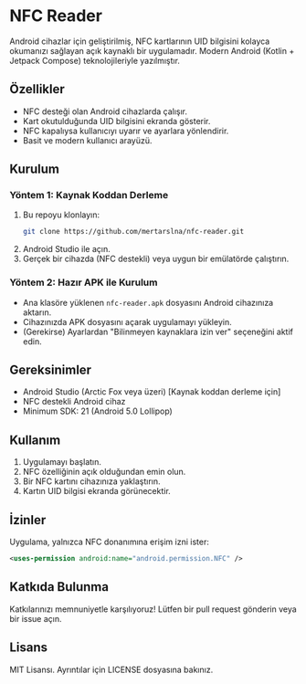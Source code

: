 # NFC Reader

Android cihazlar için geliştirilmiş, NFC kartlarının UID bilgisini kolayca okumanızı sağlayan açık kaynaklı bir uygulamadır. Modern Android (Kotlin + Jetpack Compose) teknolojileriyle yazılmıştır.

## Özellikler

- NFC desteği olan Android cihazlarda çalışır.
- Kart okutulduğunda UID bilgisini ekranda gösterir.
- NFC kapalıysa kullanıcıyı uyarır ve ayarlara yönlendirir.
- Basit ve modern kullanıcı arayüzü.

## Kurulum

### Yöntem 1: Kaynak Koddan Derleme

1. Bu repoyu klonlayın:
   ```bash
   git clone https://github.com/mertarslna/nfc-reader.git
   ```
2. Android Studio ile açın.
3. Gerçek bir cihazda (NFC destekli) veya uygun bir emülatörde çalıştırın.

### Yöntem 2: Hazır APK ile Kurulum

- Ana klasöre yüklenen `nfc-reader.apk` dosyasını Android cihazınıza aktarın.
- Cihazınızda APK dosyasını açarak uygulamayı yükleyin.
- (Gerekirse) Ayarlardan "Bilinmeyen kaynaklara izin ver" seçeneğini aktif edin.

## Gereksinimler

- Android Studio (Arctic Fox veya üzeri) [Kaynak koddan derleme için]
- NFC destekli Android cihaz
- Minimum SDK: 21 (Android 5.0 Lollipop)

## Kullanım

1. Uygulamayı başlatın.
2. NFC özelliğinin açık olduğundan emin olun.
3. Bir NFC kartını cihazınıza yaklaştırın.
4. Kartın UID bilgisi ekranda görünecektir.

## İzinler

Uygulama, yalnızca NFC donanımına erişim izni ister:
```xml
<uses-permission android:name="android.permission.NFC" />
```

## Katkıda Bulunma

Katkılarınızı memnuniyetle karşılıyoruz! Lütfen bir pull request gönderin veya bir issue açın.

## Lisans

MIT Lisansı. Ayrıntılar için LICENSE dosyasına bakınız.
